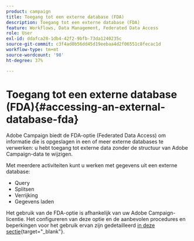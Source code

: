 ```yaml
---
product: campaign
title: Toegang tot een externe database (FDA)
description: Toegang tot een externe database (FDA)
feature: Workflows, Data Management, Federated Data Access
role: User
exl-id: ddafca28-1db4-42f2-9bfb-73da1240235c
source-git-commit: c3f4ad0b56dd45d19eebaa4d2f06551c8fecac1d
workflow-type: tm+mt
source-wordcount: '98'
ht-degree: 37%

---
```


# Toegang tot een externe database (FDA){#accessing-an-external-database-fda}

Adobe Campaign biedt de FDA-optie (Federated Data Access) om informatie die is opgeslagen in een of meer externe databases te verwerken: u hebt toegang tot externe data zonder de structuur van Adobe Campaign-data te wijzigen.

Met meerdere activiteiten kunt u werken met gegevens uit een externe database:

* Query
* Splitsen
* Verrijking
* Gegevens laden

Het gebruik van de FDA-optie is afhankelijk van uw Adobe Campaign-licentie. Het configureren van deze optie en de aanbevolen procedures en beperkingen voor het gebruik ervan zijn gedetailleerd [in deze sectie](https://experienceleague.adobe.com/docs/campaign/campaign-v8/connect/fda.html?lang=nl-NL){target="_blank"}.
